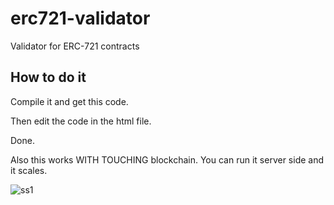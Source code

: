 # erc721-validator
Validator for ERC-721 contracts

## How to do it

Compile it and get this code.

Then edit the code in the html file.

Done.

Also this works WITH TOUCHING blockchain. You can run it server side and it scales.

![ss1](/Users/williamentriken/Developer/erc721-validator/ss1.png)